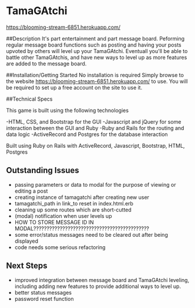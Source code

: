 # TamaGAtchi

https://blooming-stream-6851.herokuapp.com/

##Description
It's part entertainment and part message board.  Peforming regular message board functions such
as posting and having your posts upvoted by others will level up your TamaGAtchi.  Eventuall you'll be able to battle other TamaGAtchis, and have new ways to level up as more features are added to the message board.

##Installation/Getting Started
No installation is required  Simply browse to the website
https://blooming-stream-6851.herokuapp.com/
to use.  You will be required to set up a free account on the site to use it.

##Technical Specs

This game is built using the following technologies

-HTML, CSS, and Bootstrap for the GUI
-Javascript and jQuery for some interaction between the GUI and Ruby
-Ruby and Rails for the routing and data logic
-ActiveRecord and Postgres for the database interaction

Built using Ruby on Rails with ActiveRecord, Javascript, Bootstrap, HTML, Postgres

## Outstanding Issues
- passing parameters or data to modal for the purpose of viewing or editing a post
- creating instance of tamagatchi after creating new user
- tamagatchi_path in link_to reset in index.html.erb
- cleaning up some routes which are short-cutted
- (modal) notification when user levels up
- HOW TO STORE MESSAGE ID IN MODAL????????????????????????????????????????????
- some error/status messages need to be cleared out after being displayed
- code needs some serious refactoring

## Next Steps
- improved integration between message board and TamaGAtchi leveling, including adding new features to provide additional ways to level up.
- better status messages
- password reset function
